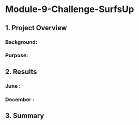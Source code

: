 # Module-9-Challenge-SurfsUp
## 1. Project Overview
### Background:
### Purpose:
## 2. Results
### June :
### December :
## 3. Summary
